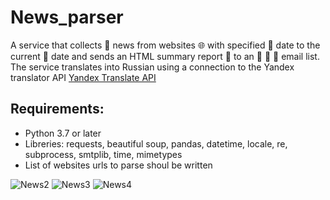 # News_parser
A service that collects :mag_right: news from websites :globe_with_meridians: with specified :calendar: date to the current :calendar: date and sends an HTML summary report :bookmark_tabs: to an  :e-mail: :e-mail: :e-mail:  email list. 
The service translates into Russian using a connection to the Yandex translator API [Yandex Translate API](https://cloud.yandex.ru/docs/translate/operations/translate) 

## Requirements:
* Python 3.7 or later
* Libreries:  requests, beautiful soup, pandas, datetime, locale, re, subprocess, smtplib, time, mimetypes
* List of websites urls to parse shoul be written

![News2](https://user-images.githubusercontent.com/74819831/162587469-e04f952a-22a8-4491-a27b-38a5d940ce49.jpg)
![News3](https://user-images.githubusercontent.com/74819831/162587475-b4ef171f-b1e9-421f-b84e-4043713db67c.jpg)
![News4](https://user-images.githubusercontent.com/74819831/162587473-d82fce22-4fad-4d54-bd9c-30d7ad8ab8a4.jpg)

